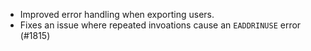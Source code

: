 * Improved error handling when exporting users.
* Fixes an issue where repeated invoations cause an `EADDRINUSE` error (#1815)